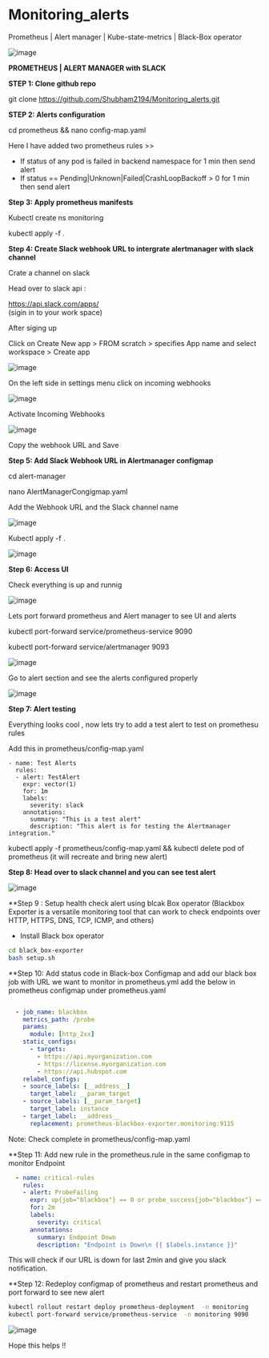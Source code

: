 # Monitoring_alerts
Prometheus | Alert manager | Kube-state-metrics | Black-Box operator



![image](https://github.com/Shubham2194/Monitoring_alerts/assets/83746560/7879519f-cfb2-4327-8199-673b98af44b4)



**PROMETHEUS | ALERT MANAGER with SLACK**

**STEP 1: Clone github repo**

git clone https://github.com/Shubham2194/Monitoring_alerts.git


**STEP 2: Alerts configuration**

cd prometheus && nano config-map.yaml 


Here I have added two prometheus rules >>


- If status of any pod is failed in backend namespace for 1 min then send alert
- If status == Pending|Unknown|Failed|CrashLoopBackoff  > 0  for 1 min then send alert
 

**Step 3: Apply prometheus manifests**

Kubectl create ns monitoring

kubectl apply -f .


**Step 4: Create Slack webhook URL to intergrate alertmanager with slack channel**

Crate a channel on slack

Head over to slack api : 

https://api.slack.com/apps/  
(sigin in to your work space)

After siging up

Click on Create New app > FROM scratch > specifies App name and select workspace > Create app


![image](https://github.com/Shubham2194/Monitoring_alerts/assets/83746560/3203175f-c6fd-4aaf-9b67-02f1cf2c48d2)


On the left side in settings menu click on incoming webhooks

![image](https://github.com/Shubham2194/Monitoring_alerts/assets/83746560/5754f5e2-ba0d-410d-bf9e-8276b92baf0a)

Activate Incoming Webhooks

![image](https://github.com/Shubham2194/Monitoring_alerts/assets/83746560/156e819a-1518-496d-9382-a72c7327c00f)

Copy the webhook URL and Save



**Step 5: Add Slack Webhook URL in Alertmanager configmap**

cd alert-manager

nano AlertManagerCongigmap.yaml

Add the Webhook URL and the Slack channel name

![image](https://github.com/Shubham2194/Monitoring_alerts/assets/83746560/19d65d4e-76a3-43c0-9346-8d0844c07d2a)


Kubectl apply -f .

![image](https://github.com/Shubham2194/Monitoring_alerts/assets/83746560/6d9e0b32-6bd5-4b0f-9022-76c92a1358a8)


**Step 6: Access UI**

Check everything is up and runnig

![image](https://github.com/Shubham2194/Monitoring_alerts/assets/83746560/954908f4-db11-4ec6-9804-7eda2ad68917)

Lets port forward prometheus and Alert manager to see UI and alerts

kubectl port-forward service/prometheus-service 9090

kubectl port-forward service/alertmanager 9093

![image](https://github.com/Shubham2194/Monitoring_alerts/assets/83746560/9b18fbc0-817b-48c9-a944-db63e7997103)


Go to alert section and see the alerts configured properly


![image](https://github.com/Shubham2194/Monitoring_alerts/assets/83746560/5f003f36-e84e-4ac5-bc4c-3b67caebd53a)


**Step 7: Alert testing**

Everything looks cool , now lets try to add a test alert to test on promethesu rules

Add this in prometheus/config-map.yaml

    - name: Test Alerts
      rules:
      - alert: TestAlert
        expr: vector(1)
        for: 1m
        labels:
          severity: slack
        annotations:
          summary: "This is a test alert"
          description: "This alert is for testing the Alertmanager integration."


kubectl apply -f prometheus/config-map.yaml && kubectl delete pod of prometheus (it will recreate and bring new alert)


**Step 8: Head over to slack channel and you can see test alert**

![image](https://github.com/Shubham2194/Monitoring_alerts/assets/83746560/e91e2ae3-ca30-435e-bcb5-26c8c1757cb8)




**Step 9 : Setup health check alert using blcak Box operator
 (Blackbox Exporter is a versatile monitoring tool that can work to check endpoints over HTTP, HTTPS, DNS, TCP, ICMP, and others)

- Install Black box operator
```sh
cd black_box-exporter
bash setup.sh
```

**Step 10: Add status code in Black-box Configmap and add our black box job with URL we want to monitor in prometheus.yml
add the below in prometheus configmap under prometheus.yaml

```yml

  - job_name: blackbox
    metrics_path: /probe
    params:
      module: [http_2xx]
    static_configs:
      - targets:
        - https://api.myorganization.com
        - https://license.myorganization.com
        - https://api.hubspot.com
    relabel_configs:
    - source_labels: [__address__]
      target_label: __param_target
    - source_labels: [__param_target]
      target_label: instance
    - target_label: __address__
      replacement: prometheus-blackbox-exporter.monitoring:9115
```
Note: Check complete in prometheus/config-map.yaml 

**Step 11: Add new rule in the prometheus.rule in the same configmap to monitor Endpoint

```yml
  - name: critical-rules
    rules:
    - alert: ProbeFailing
      expr: up{job="blackbox"} == 0 or probe_success{job="blackbox"} == 0
      for: 2m
      labels:
        severity: critical
      annotations:
        summary: Endpoint Down
        description: "Endpoint is Down\n {{ $labels.instance }}"
```
This will check if our URL is down for last 2min and give you slack notification.

**Step 12: Redeploy configmap of prometheus and restart prometheus and port forward to see new alert

```sh
kubectl rollout restart deploy prometheus-deployment  -n monitoring
kubectl port-forward service/prometheus-service  -n monitoring 9090 
```

![image](https://github.com/user-attachments/assets/0979c1d8-4404-4758-831c-21792fbf9430)


Hope this helps !!















